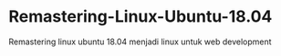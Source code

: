 # Remastering-Linux-Ubuntu-18.04
Remastering linux ubuntu 18.04 menjadi linux untuk web development 
